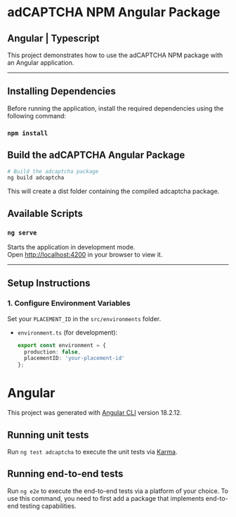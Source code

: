 # adCAPTCHA NPM Angular Package 
## Angular | Typescript 

This project demonstrates how to use the adCAPTCHA NPM package with an Angular application.

---

## Installing Dependencies  

Before running the application, install the required dependencies using the following command:  
### `npm install`  

## Build the adCAPTCHA Angular Package  
 
```bash
# Build the adcaptcha package
ng build adcaptcha  
```
This will create a dist folder containing the compiled adcaptcha package.

## Available Scripts  

### `ng serve`  
Starts the application in development mode.  
Open [http://localhost:4200](http://localhost:4200) in your browser to view it.

---

## Setup Instructions  

### 1. Configure Environment Variables  
Set your `PLACEMENT_ID` in the `src/environments` folder.  

- `environment.ts` (for development):
  ```typescript
  export const environment = {
    production: false,
    placementID: 'your-placement-id'
  };
  ```

# Angular

This project was generated with [Angular CLI](https://github.com/angular/angular-cli) version 18.2.12.

## Running unit tests

Run `ng test adcaptcha` to execute the unit tests via [Karma](https://karma-runner.github.io).

## Running end-to-end tests

Run `ng e2e` to execute the end-to-end tests via a platform of your choice. To use this command, you need to first add a package that implements end-to-end testing capabilities.
